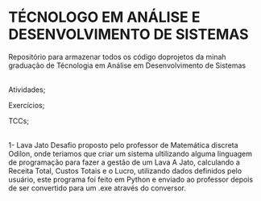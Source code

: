 # TÉCNOLOGO EM ANÁLISE E DESENVOLVIMENTO DE SISTEMAS
Repositório para armazenar todos os código doprojetos da minah graduação de Técnologia em Análise em Desenvolvimento de Sistemas 
<br><br>

Atividades;

Exercícios;

TCCs;
<br><br>

1- Lava Jato
Desafio proposto pelo professor de Matemática discreta Odilon, onde teriamos que criar um sistema ultilizando
alguma linguagem de programação para fazer a gestão de um Lava A Jato, calculando a Receita Total, Custos Totais e o Lucro,
utilizando dados definidos pelo usuário, este programa foi feito em Python e enviado ao professor depois de ser convertido
para um .exe através do conversor.
